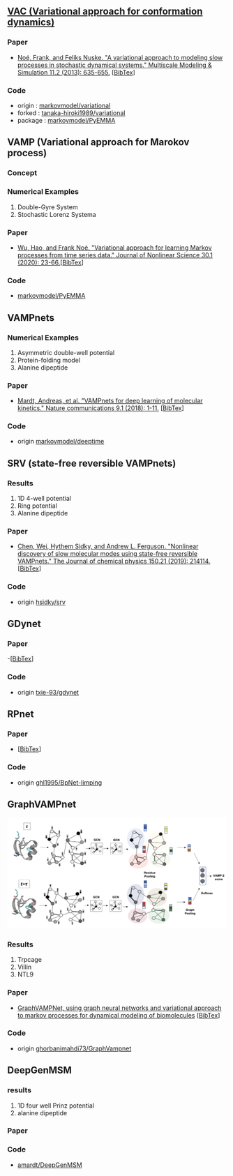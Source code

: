 <script type="text/javascript" async src="https://cdnjs.cloudflare.com/ajax/libs/mathjax/2.7.1/MathJax.js?config=TeX-MML-AM_CHTML"></script>
<script type="text/x-mathjax-config">
 MathJax.Hub.Config({
 tex2jax: {
    inlineMath: [ ['$','$'], ["\\(","\\)"] ],
    displayMath: [ ['$$','$$'], ["\\[","\\]"] ]
 }
 });
</script>


## [VAC (Variational approach for conformation dynamics) ](/vac)

### Paper
   - [Noé, Frank, and Feliks Nuske. "A variational approach to modeling slow processes in stochastic dynamical systems." Multiscale Modeling & Simulation 11.2 (2013): 635-655.](https://epubs.siam.org/doi/abs/10.1137/110858616?casa_token=uwxuLpLlceIAAAAA:eJ-FwlnByXP_kLhUA_xAEbi_AGrejTzaEuaXW3wM8Uq_GAkPw_KK3w1gdPqVO3WWY6DnE-baFOQW) \[[BibTex]()\]

### Code 
  - origin :  [markovmodel/variational](https://github.com/markovmodel/variational)
  - forked : [tanaka-hiroki1989/variational](https://github.com/tanaka-hiroki1989/variational)
  - package : [markovmodel/PyEMMA](https://github.com/markovmodel/PyEMMA/tree/devel/pyemma)

## VAMP (Variational approach for Marokov process)
### Concept

### Numerical Examples
  1. Double-Gyre System
  2. Stochastic Lorenz Systema

### Paper 
  - [Wu, Hao, and Frank Noé. "Variational approach for learning Markov processes from time series data." Journal of Nonlinear Science 30.1 (2020): 23-66.](https://link.springer.com/article/10.1007/s00332-019-09567-y)\[[BibTex](https://scholar.googleusercontent.com/scholar.bib?q=info:lFqWUORfdYEJ:scholar.google.com/&output=citation&scisdr=CgXkEEvhEJeMq7TtHvg:AAGBfm0AAAAAYknoBvg9-0MnwBBYw8z-zyOyYvoUaX1h&scisig=AAGBfm0AAAAAYknoBr-8uwhO_ozQlTzTL2iO78giH7Y1&scisf=4&ct=citation&cd=-1&hl=ja)\]

### Code 
  - [markovmodel/PyEMMA](https://github.com/markovmodel/PyEMMA/tree/devel/pyemma)

## VAMPnets

### Numerical Examples
  1. Asymmetric double-well potential
  2. Protein-folding model
  3. Alanine dipeptide

### Paper 
  - [Mardt, Andreas, et al. "VAMPnets for deep learning of molecular kinetics." Nature communications 9.1 (2018): 1-11.](https://www.nature.com/articles/s41467-017-02388-1)
  \[[BibTex](https://scholar.googleusercontent.com/scholar.bib?q=info:cdgg75wUJSYJ:scholar.google.com/&output=citation&scisdr=CgXkEEvhEJeMq7TsmrE:AAGBfm0AAAAAYknpgrFU35c_nqh1iymSeVHYftvRQCHg&scisig=AAGBfm0AAAAAYknpgiRKEcrSJWoNiwSJIN7WUzFMBlEo&scisf=4&ct=citation&cd=-1&hl=ja)\]

### Code 
  - origin [markovmodel/deeptime](https://github.com/markovmodel/deeptime)

## SRV (state-free reversible VAMPnets)

### Results
  1. 1D 4-well potential
  2. Ring potential
  3. Alanine dipeptide

### Paper 
  - [Chen, Wei, Hythem Sidky, and Andrew L. Ferguson. "Nonlinear discovery of slow molecular modes using state-free reversible VAMPnets." The Journal of chemical physics 150.21 (2019): 214114.](https://aip.scitation.org/doi/abs/10.1063/1.5092521)\[[BibTex](https://scholar.googleusercontent.com/scholar.bib?q=info:E2D8TWgTxmoJ:scholar.google.com/&output=citation&scisdr=CgXkEEvhEJeMq7Ts20Q:AAGBfm0AAAAAYknpw0SMgn52dSDdQCWlFwEI3W4eUAu9&scisig=AAGBfm0AAAAAYknpw_SlbLByDIYPSNUuDtA27nePqo48&scisf=4&ct=citation&cd=-1&hl=ja)\]

### Code
  - origin [hsidky/srv](https://github.com/hsidky/srv)

## GDynet
### Paper
  -\[[BibTex]()\]

### Code
  - origin [txie-93/gdynet](https://github.com/txie-93/gdynet)

## RPnet
### Paper
  - \[[BibTex]()\]

### Code 
  - origin [ghl1995/BpNet-limping](https://github.com/ghl1995/BpNet-lumping)

## GraphVAMPnet
![GraphVAMPnet](https://github.com/ghorbanimahdi73/GraphVampNet/raw/main/figure_1.png)
### Results
  1. Trpcage
  2. Villin
  3. NTL9

### Paper
  - [GraphVAMPNet, using graph neural networks and variational approach to markov processes for dynamical modeling of biomolecules](https://arxiv.org/abs/2201.04609)
  \[[BibTex]()\]

### Code
  - origin [ghorbanimahdi73/GraphVampnet](https://github.com/ghorbanimahdi73/GraphVampNet)

## DeepGenMSM

### results
  1. 1D four well Prinz potential 
  2. alanine dipeptide
### Paper

### Code
  - [amardt/DeepGenMSM](https://github.com/amardt/DeepGenMSM)